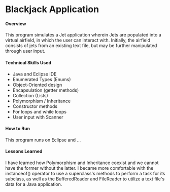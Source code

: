 # Blackjack Application

#### Overview
This program simulates a Jet application wherein Jets are populated into a virtual airfield, in which the user can interact with. Initially, the airfield consists of jets from an existing text file, but may be further manipulated through user input.

#### Technical Skills Used
* Java and Eclipse IDE
* Enumerated Types (Enums)
* Object-Oriented design
* Encapsulation (getter methods)
* Collection (Lists)
* Polymorphism / Inheritance
* Constructor methods
* For loops and while loops
* User input with Scanner

#### How to Run
This program runs on Eclipse and ...

#### Lessons Learned
I have learned how Polymorphism and Inheritance coexist and we cannot have the former without the latter. I became more comfortable with the instanceof() operator to use a superclass's methods to perform a task for its subclass, as well as the BufferedReader and FileReader to utilize a text file's data for a Java application.